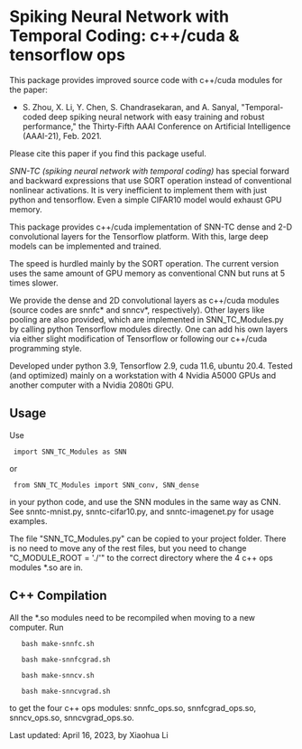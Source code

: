 # Spiking Neural Network with Temporal Coding: c++/cuda &amp; tensorflow ops

This package provides improved source code with c++/cuda modules for the paper: 

- S. Zhou, X. Li, Y. Chen, S. Chandrasekaran, and A. Sanyal, "Temporal-coded deep spiking neural network with easy training and robust performance," the Thirty-Fifth AAAI Conference on Artificial Intelligence (AAAI-21), Feb. 2021.

Please cite this paper if you find this package useful.

*SNN-TC (spiking neural network with temporal coding)* has special
forward and backward expressions that use SORT operation instead of
conventional nonlinear activations. It is very inefficient to
implement them with just python and tensorflow.
Even a simple CIFAR10 model would exhaust GPU memory.

This package provides c++/cuda implementation of SNN-TC dense and
2-D convolutional layers for the Tensorflow platform. With this,
large deep models can be implemented and trained.

The speed is hurdled mainly by the SORT operation. The current
version uses the same amount of GPU memory as conventional
CNN but runs at 5 times slower.

We provide the dense and 2D convolutional layers as c++/cuda
modules (source codes are snnfc* and snncv*, respectively). 
Other layers like pooling are also provided, which are implemented
in SNN_TC_Modules.py by calling python Tensorflow modules directly.
One can add his own layers via either slight modification of
Tensorflow or following our c++/cuda programming style.

Developed under python 3.9, Tensorflow 2.9, cuda 11.6, ubuntu 20.4.
Tested (and optimized) mainly on a workstation with 4 Nvidia A5000
GPUs and another computer with a Nvidia 2080ti GPU.

## Usage 

Use

     import SNN_TC_Modules as SNN 
     
or

     from SNN_TC_Modules import SNN_conv, SNN_dense
     
in your python code, and use the SNN modules in the same way as CNN.
See snntc-mnist.py, snntc-cifar10.py, and snntc-imagenet.py for usage examples.

The file "SNN_TC_Modules.py" can be copied to your project folder.
There is no need to move any of the rest files, but you need to change
"C_MODULE_ROOT = './'" to the correct directory where the 4 c++ ops
modules *.so are in.

## C++ Compilation 

All the *.so modules need to be recompiled when moving to a new computer.
Run

       bash make-snnfc.sh
       
       bash make-snnfcgrad.sh
       
       bash make-snncv.sh
       
       bash make-snncvgrad.sh
       
to get the four c++ ops modules: snnfc_ops.so, snnfcgrad_ops.so,
snncv_ops.so, snncvgrad_ops.so.

Last updated: April 16, 2023, by Xiaohua Li
